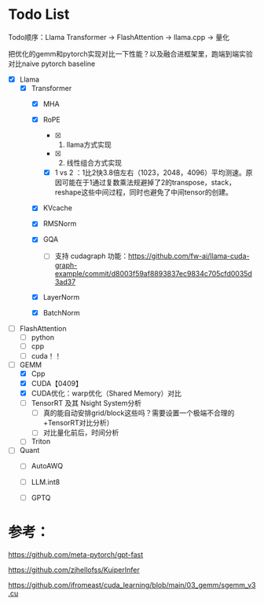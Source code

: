 # Todo List
Todo顺序：Llama Transformer -> FlashAttention -> llama.cpp -> 量化 

把优化的gemm和pytorch实现对比一下性能？以及融合进框架里，跑端到端实验对比naive pytorch baseline

- [x] Llama
  - [x] Transformer
    - [x] MHA
    - [x] RoPE
      - [x] 1. llama方式实现
      - [x] 2. 线性组合方式实现
      - [x] 1 vs 2 ：1比2快3.8倍左右（1023，2048，4096）平均测速。原因可能在于1通过复数乘法规避掉了2的transpose，stack，reshape这些中间过程，同时也避免了中间tensor的创建。
    - [x] KVcache
    - [x] RMSNorm
    - [x] GQA
      - [ ] 支持 cudagraph 功能：https://github.com/fw-ai/llama-cuda-graph-example/commit/d8003f59af8893837ec9834c705cfd0035d3ad37
    - [x] LayerNorm
    - [x] BatchNorm


- [ ] FlashAttention
  - [ ] python
  - [ ] cpp
  - [ ] cuda！！

- [ ] GEMM
  - [x] Cpp
  - [x] CUDA【0409】
  - [x] CUDA优化：warp优化（Shared Memory）对比
  - [ ] TensorRT 及其 Nsight System分析
    - [ ] 真的能自动安排grid/block这些吗？需要设置一个极端不合理的+TensorRT对比分析）
    - [ ] 对比量化前后，时间分析
  - [ ] Triton

- [ ] Quant
  - [ ] AutoAWQ
  - [ ] LLM.int8
  - [ ] GPTQ



# 参考：

https://github.com/meta-pytorch/gpt-fast

https://github.com/zjhellofss/KuiperInfer

https://github.com/ifromeast/cuda_learning/blob/main/03_gemm/sgemm_v3.cu

